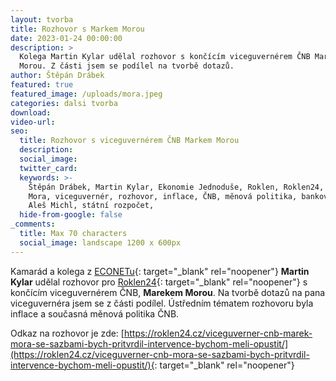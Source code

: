 ```yaml
---
layout: tvorba
title: Rozhovor s Markem Morou
date: 2023-01-24 00:00:00
description: >
  Kolega Martin Kylar udělal rozhovor s končícím viceguvernérem ČNB Markem
  Morou. Z části jsem se podílel na tvorbě dotazů.
author: Štěpán Drábek
featured: true
featured_image: /uploads/mora.jpeg
categories: dalsi tvorba
download:
video-url:
seo:
  title: Rozhovor s viceguvernérem ČNB Markem Morou
  description:
  social_image:
  twitter_card:
  keywords: >-
    Štěpán Drábek, Martin Kylar, Ekonomie Jednoduše, Roklen, Roklen24, Marek
    Mora, viceguvernér, rozhovor, inflace, ČNB, měnová politika, bankovní rada,
    Aleš Michl, státní rozpočet, 
  hide-from-google: false
_comments:
  title: Max 70 characters
  social_image: landscape 1200 x 600px
---
```

Kamarád a kolega z&nbsp;[ECONETu](https://eco-net.cz){: target="_blank" rel="noopener"}&nbsp;**Martin Kylar** udělal rozhovor pro [Roklen24](https://roklen24.cz/viceguverner-cnb-mora-se-sazbami-bych-pritvrdil-intervence-bychom-meli-opustit/){: target="_blank" rel="noopener"}&nbsp;s končícím viceguvernérem ČNB, **Marekem Morou**. Na tvorbě dotazů na pana viceguvernéra jsem se z části podílel. Ústředním tématem rozhovoru byla inflace a současná měnová politika ČNB.

Odkaz na rozhovor je zde:&nbsp;[https://roklen24.cz/viceguverner-cnb-marek-mora-se-sazbami-bych-pritvrdil-intervence-bychom-meli-opustit/](https://roklen24.cz/viceguverner-cnb-mora-se-sazbami-bych-pritvrdil-intervence-bychom-meli-opustit/){: target="_blank" rel="noopener"}